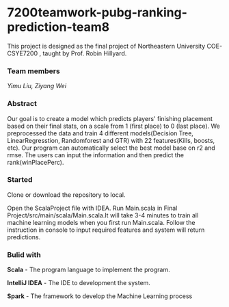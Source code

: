 # 7200teamwork-pubg-ranking-prediction-team8
This project is designed as the final project of Northeastern University COE-CSYE7200 , taught by Prof. Robin Hillyard.

### Team members
*Yimu Liu, Ziyang Wei* 

### Abstract
Our goal is to create a model which predicts players' finishing placement based on their final stats, on a scale from 1 (first place) to 0 (last place). We preprocessed the data and train 4 different models(Decision Tree, LinearRegresstion, Randomforest and GTR) with 22 features(Kills, boosts, etc). Our program can automatically select the best model base on r2 and rmse. The users can input the information and then predict the rank(winPlacePerc). 
### Started
Clone or download the repository to local.

Open the ScalaProject file with IDEA. Run Main.scala in Final Project/src/main/scala/Main.scala.It will take 3-4 minutes to train all machine learning models when you first run Main.scala. Follow the instruction in console to input required features and system will return predictions.

### Bulid with
**Scala** - The program language to implement the program.

**IntelliJ IDEA** - The IDE to development the system.

**Spark** - The framework to develop the Machine Learning process

